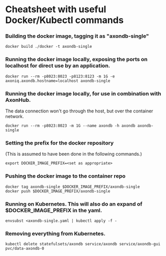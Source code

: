 # Cheatsheet with useful Docker/Kubectl commands

### Building the docker image, tagging it as "axondb-single"
```
docker build ./docker -t axondb-single
```

### Running the docker image locally, exposing the ports on localhost for direct use by an application.
```
docker run --rm -p8023:8023 -p8123:8123 -m 1G -e axoniq.axondb.hostname=localhost axondb-single
```

### Running the docker image locally, for use in combination with AxonHub.
The data connection won't go through the host, but over the container network.
```
docker run --rm -p8023:8023 -m 1G --name axondb -h axondb axondb-single
```

### Setting the prefix for the docker repository
(This is assumed to have been done in the following commands.)
```
export DOCKER_IMAGE_PREFIX=<set as appropriate>
```

### Pushing the docker image to the container repo
```
docker tag axondb-single $DOCKER_IMAGE_PREFIX/axondb-single
docker push $DOCKER_IMAGE_PREFIX/axondb-single
```

### Running on Kubernetes. This will also do an expand of $DOCKER_IMAGE_PREFIX in the yaml.
```
envsubst <axondb-single.yaml | kubectl apply -f -
```

### Removing everything from Kubernetes.
```
kubectl delete statefulsets/axondb service/axondb service/axondb-gui pvc/data-axondb-0
```
